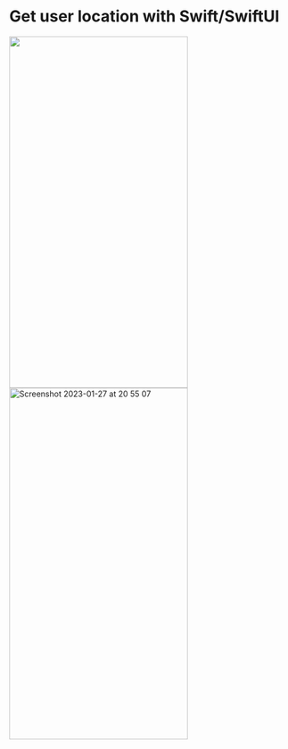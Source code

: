 # Get user location with Swift/SwiftUI
<div>
  <img width="320" height="630" src="https://user-images.githubusercontent.com/42000136/215229719-9f96e1ed-9f43-4ed3-9c24-1ae787d604c7.png">

  <img width="320" height="630" alt="Screenshot 2023-01-27 at 20 55 07" src="https://user-images.githubusercontent.com/42000136/215229726-71fd741c-05fe-491e-be2f-5110e09ea53f.png">
</div>


